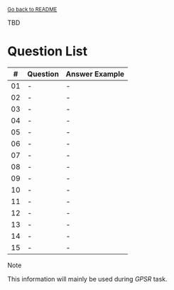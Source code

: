 <sub>[Go back to README](../../../README_en.md)</sub>

TBD

# Question List

| # | Question | Answer Example |
| --- | --- | --- |
| 01 | - | - |
| 02 | - | - |
| 03 | - | - |
| 04 | - | - |
| 05 | - | - |
| 06 | - | - |
| 07 | - | - |
| 08 | - | - |
| 09 | - | - |
| 10 | - | - |
| 11 | - | - |
| 12 | - | - |
| 13 | - | - |
| 14 | - | - |
| 15 | - | - |

> [!NOTE]
> This information will mainly be used during *GPSR* task.
